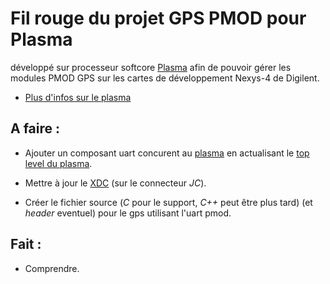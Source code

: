 # Fil rouge du projet GPS PMOD pour Plasma

développé sur processeur softcore [Plasma](https://opencores.org/project,plasma "Plasma's Homepage") afin de pouvoir gérer les modules PMOD GPS sur les cartes de développement Nexys-4 de Digilent.

* [Plus d'infos sur le plasma](README.md)

## A faire :

* Ajouter un composant uart concurent au [plasma](HDL/PLASMA/plasma.vhd)  en actualisant le [top level du plasma](HDL/PLASMA/top_plasma.vhd).

* Mettre à jour le [XDC](SYNTHESIS/nexys4.xdc) (sur le connecteur *JC*).

* Créer le fichier source (*C* pour le support, *C++* peut être plus tard) (et *header* eventuel) pour le gps utilisant l'uart pmod.

## Fait :

* Comprendre.
